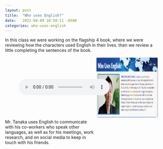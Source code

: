 ```yaml
---
layout: post
title:  "Who uses English?"
date:   2022-08-09 10:50:11 -0500
categories: who-uses-english
---
```


In this class we were working on the flagship 4 book, where we were reviewing how the characters used English in their lives. then we review a little completing the sentences of the book.

<div class="parent">
    <div class="audio">
        <audio controls controlslist="nodownload">
            <source src="/assets/videos/mr-tanaka.mp3" type="audio/mp3">
            Tu navegador no soporta audio HTML5.
        </audio>
    </div>
    <div class="img">
        <img src="/assets/img/mr-tanaka.png" height="200" width="500" alt="">
    </div>
    Mr. Tanaka uses English to communicate with his co-workers who speak other languages, as well as for his meetings, work research, and on social media to keep in touch with his friends.
</div>
<style>
.parent {
    /* height: 300px; */
    display: grid;
    grid-template-columns: repeat(2, 1fr);
    grid-template-rows: 1fr;
    /* grid-column-gap: 15px; */
    grid-row-gap: 2px;
}
.audio{
    width: 70%;
    height: 60px;
    margin: auto;
}

</style>





<!-- resspuesta:

<!-- El Sr. Tanaka usa el inglés para comunicarse con sus compañeros de trabajo que hablan otros idiomas, así como para sus reuniones, investigaciones laborales y en las redes sociales para mantenerse en contacto con sus amigos. -->

<!-- Mr. Tanaka uses English to communicate with his co-workers who speak other languages, as well as for his meetings, work research, and on social media to keep in touch with his friends. -->





<!-- this is mitsuhiko tanaka, a computer programmer at an international publishing company in japan. he is originally from sendai, but he works at his company's offices in tokyo now, where he lives with his wife, tomiko, and their young son, hiro. "English is verry important in our work. we use it to communicate with colleagues who speak many different languages at our offices all over the world," says mr. tanaka. "we also get visitors several times each year, so we use English for our meetings." at home, mr. tanaka gets new ideas about computing from websites in English on the internet. he also uses his english in social media to keep in touch with friends all over the  -->

<!-- este es mitsuhiko tanaka, un programador de computadoras en una editorial internacional en japón. es originario de sendai, pero ahora trabaja en las oficinas de su empresa en tokio, donde vive con su esposa, tomiko, y su pequeño hijo, hiro. "El inglés es muy importante en nuestro trabajo. Lo usamos para comunicarnos con colegas que hablan muchos idiomas diferentes en nuestras oficinas en todo el mundo", dice el Sr. Tanaka. "También recibimos visitas varias veces al año, por lo que usamos el inglés para nuestras reuniones". en casa, sr. Tanaka obtiene nuevas ideas sobre computación de sitios web en inglés en Internet. también usa su inglés en las redes sociales para mantenerse en contacto con amigos de todo el mundo. -->
